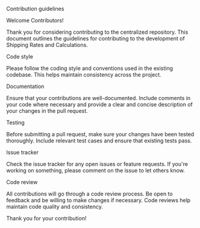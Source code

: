 Contribution guidelines

Welcome Contributors!


Thank you for considering contributing to the centralized repository. This document outlines the guidelines for contributing to the development of Shipping Rates and Calculations.


Code style

Please follow the coding style and conventions used in the existing codebase. This helps maintain consistency across the project.


Documentation

Ensure that your contributions are well-documented. Include comments in your code where necessary and provide a clear and concise description of your changes in the pull request.


Testing

Before submitting a pull request, make sure your changes have been tested thoroughly. Include relevant test cases and ensure that existing tests pass.


Issue tracker

Check the issue tracker for any open issues or feature requests. If you're working on something, please comment on the issue to let others know.


Code review

All contributions will go through a code review process. Be open to feedback and be willing to make changes if necessary. Code reviews help maintain code quality and consistency.


Thank you for your contribution!
